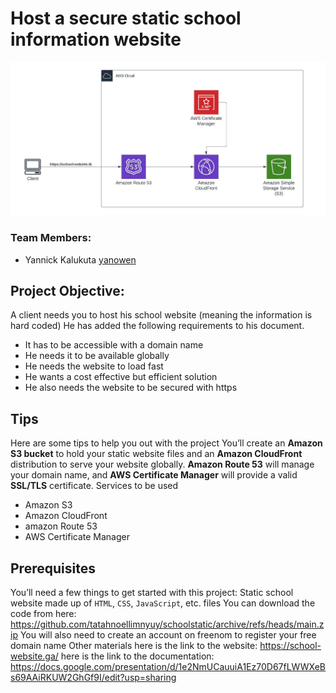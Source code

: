# Host a secure static school information website

![](Images/aws%20project%202.jpeg)


### Team Members: 
* Yannick Kalukuta	[yanowen](https://github.com/Yanrice)

## Project Objective: 
A client needs you to host his school website (meaning the information is hard coded) 
He has added the following requirements to his document.
* It has to be accessible with a domain name
* He needs it to be available globally
* He needs the website to load fast
* He wants a cost effective but efficient solution
* He also needs the website to be secured with https

## Tips
Here are some tips to help you out with the project
You’ll create an **Amazon S3 bucket** to hold your static website files and an **Amazon CloudFront** distribution to serve your website globally. **Amazon Route 53** will manage your domain name, and **AWS Certificate Manager** will provide a valid **SSL/TLS** certificate.
Services to be used

* Amazon S3
* Amazon CloudFront
* amazon Route 53
* AWS Certificate Manager 

## Prerequisites 
You’ll need a few things to get started with this project:
Static school website made up of `HTML`, `CSS`, `JavaScript`, etc.
files You can download the code from here:
https://github.com/tatahnoellimnyuy/schoolstatic/archive/refs/heads/main.zip
You will also need to create an account on freenom to register your free domain name
Other materials
here is the link to the website: https://school-website.ga/
here is the link to the documentation:
 https://docs.google.com/presentation/d/1e2NmUCauuiA1Ez70D67fLWWXeBs69AAiRKUW2GhGf9I/edit?usp=sharing

